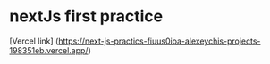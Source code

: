 # nextJs first practice

[Vercel link] (https://next-js-practics-fiuus0ioa-alexeychis-projects-198351eb.vercel.app/)
